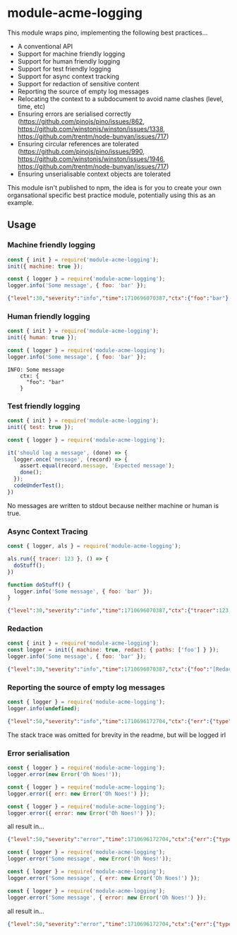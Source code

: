 # module-acme-logging

This module wraps pino, implementing the following best practices...

- A conventional API
- Support for machine friendly logging
- Support for human friendly logging
- Support for test friendly logging
- Support for async context tracking
- Support for redaction of sensitive content
- Reporting the source of empty log messages
- Relocating the context to a subdocument to avoid name clashes (level, time, etc)
- Ensuring errors are serialised correctly (https://github.com/pinojs/pino/issues/862, https://github.com/winstonjs/winston/issues/1338, https://github.com/trentm/node-bunyan/issues/717)
- Ensuring circular references are tolerated (https://github.com/pinojs/pino/issues/990, https://github.com/winstonjs/winston/issues/1946, https://github.com/trentm/node-bunyan/issues/717)
- Ensuring unserialisable context objects are tolerated

This module isn't published to npm, the idea is for you to create your own organsational specific best practice module, potentially using this as an example.

## Usage

### Machine friendly logging
```js
const { init } = require('module-acme-logging');
init({ machine: true });
```

```js
const { logger } = require('module-acme-logging');
logger.info('Some message', { foo: 'bar' });
```

```json
{"level":30,"severity":"info","time":1710696070387,"ctx":{"foo":"bar"},"msg":"Some message"}
```

### Human friendly logging
```js
const { init } = require('module-acme-logging');
init({ human: true });
```

```js
const { logger } = require('module-acme-logging');
logger.info('Some message', { foo: 'bar' });
```

```
INFO: Some message
    ctx: {
      "foo": "bar"
    }
```

### Test friendly logging
```js
const { init } = require('module-acme-logging');
init({ test: true });
```

```js
const { logger } = require('module-acme-logging');

it('should log a message', (done) => {
  logger.once('message', (record) => {
    assert.equal(record.message, 'Expected message');
    done();
  });
  codeUnderTest();
})
```
No messages are written to stdout because neither machine or human is true.


### Async Context Tracing
```js
const { logger, als } = require('module-acme-logging');

als.run({ tracer: 123 }, () => {
  doStuff();
})

function doStuff() {
  logger.info('Some message', { foo: 'bar' });
}
```

```json
{"level":30,"severity":"info","time":1710696070387,"ctx":{"tracer":123,"foo":"bar"},"msg":"Some message"}
```

### Redaction
```js
const { init } = require('module-acme-logging');
const logger = init({ machine: true, redact: { paths: ['foo'] } });
logger.info('Some message', { foo: 'bar' });
```

```json
{"level":30,"severity":"info","time":1710696070387,"ctx":{"foo":"[Redacted]"},"msg":"Some message"}
```

### Reporting the source of empty log messages
```js
const { logger } = require('module-acme-logging');
logger.info(undefined);
```

```json
{"level":50,"severity":"info","time":1710696172704,"ctx":{"err":{"type":"Error","message":"Empty log message"}},"msg":"Empty log message!"}

```
The stack trace was omitted for brevity in the readme, but will be logged irl

### Error serialisation
```js
const { logger } = require('module-acme-logging');
logger.error(new Error('Oh Noes!'));
```

```js
const { logger } = require('module-acme-logging');
logger.error({ err: new Error('Oh Noes!') });
```

```js
const { logger } = require('module-acme-logging');
logger.error({ error: new Error('Oh Noes!') });
```

all result in...

```json
{"level":50,"severity":"error","time":1710696172704,"ctx":{"err":{"type":"Error","message":"Oh Noes!","stack":"..."}},"msg":"Oh Noes!"}
```


```js
const { logger } = require('module-acme-logging');
logger.error('Some message', new Error('Oh Noes!'));
```

```js
const { logger } = require('module-acme-logging');
logger.error('Some message', { err: new Error('Oh Noes!') });
```

```js
const { logger } = require('module-acme-logging');
logger.error('Some message', { error: new Error('Oh Noes!') });
```

all result in...

```json
{"level":50,"severity":"error","time":1710696172704,"ctx":{"err":{"type":"Error","message":"Oh Noes!","stack":"..."}},"msg":"Some message"}
```
